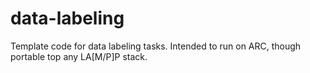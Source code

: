 # data-labeling
Template code for data labeling tasks. Intended to run on ARC, though portable top any LA[M/P]P stack.
